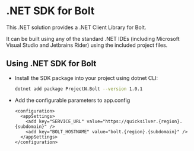 # .NET SDK for Bolt

This .NET solution provides a .NET Client Library for Bolt.

It can be built using any of the standard .NET IDEs (including Microsoft Visual Studio and Jetbrains Rider) using the included project files.

## Using .NET SDK for Bolt

* Install the SDK package into your project using dotnet CLI:
   ```bash
   dotnet add package ProjectN.Bolt --version 1.0.1
   ```
   
* Add the configurable parameters to app.config

   ```<?xml version="1.0" encoding="UTF-8" ?>
   <configuration>
     <appSettings>
       <add key="SERVICE_URL" value="https://quicksilver.{region}.{subdomain}" />
       <add key="BOLT_HOSTNAME" value="bolt.{region}.{subdomain}" />
     </appSettings>
   </configuration>
   ```
